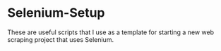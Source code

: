 # Selenium-Setup
These are useful scripts that I use as a template for starting a new web scraping project that uses Selenium.
